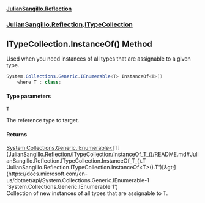 #### [JulianSangillo.Reflection](JulianSangillo.Reflection/AssemblyInfo.md 'index')
### [JulianSangillo.Reflection](JulianSangillo.Reflection/README.md 'JulianSangillo.Reflection').[ITypeCollection](JulianSangillo.Reflection/ITypeCollection/README.md 'JulianSangillo.Reflection.ITypeCollection')

## ITypeCollection.InstanceOf<T>() Method

Used when you need instances of all types that are assignable to a given type.

```csharp
System.Collections.Generic.IEnumerable<T> InstanceOf<T>()
    where T : class;
```
#### Type parameters

<a name='JulianSangillo.Reflection.ITypeCollection.InstanceOf_T_().T'></a>

`T`

The reference type to target.

#### Returns
[System.Collections.Generic.IEnumerable&lt;](https://docs.microsoft.com/en-us/dotnet/api/System.Collections.Generic.IEnumerable-1 'System.Collections.Generic.IEnumerable`1')[T](JulianSangillo.Reflection/ITypeCollection/InstanceOf_T_()/README.md#JulianSangillo.Reflection.ITypeCollection.InstanceOf_T_().T 'JulianSangillo.Reflection.ITypeCollection.InstanceOf<T>().T')[&gt;](https://docs.microsoft.com/en-us/dotnet/api/System.Collections.Generic.IEnumerable-1 'System.Collections.Generic.IEnumerable`1')  
Collection of new instances of all types that are assignable to T.